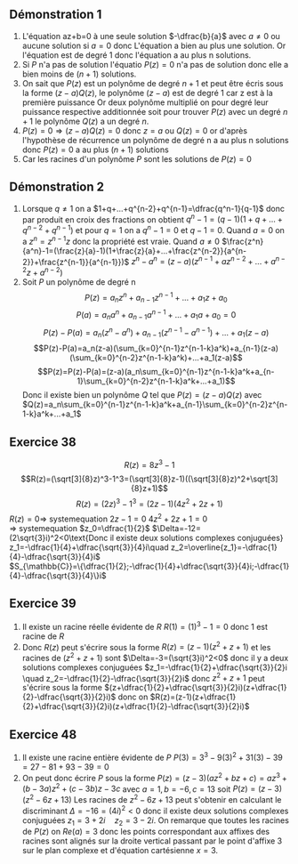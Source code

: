 ## Démonstration 1
1. L'équation az+b=0 à une seule solution $-\dfrac{b}{a}$ avec $a \neq 0$ ou aucune solution si $a=0$ donc L'équation a bien au plus une solution. Or l'équation est de degré 1 donc l'équation a au plus n solutions.
2. Si $P$ n'a pas de solution l'équatio $P(z)=0$ n'a pas de solution donc elle a bien moins de $(n+1)$ solutions.
3. On sait que $P(z)$ est un polynôme de degré $n+1$ et peut être écris sous la forme $(z-a)Q(z)$, le polynôme $(z-a)$ est de degré 1 car z est à la première puissance Or deux polynôme multiplié on pour degré leur puissance respective additionnée soit pour trouver $P(z)$ avec un degré $n+1$ le polynôme $Q(z)$ a un degré $n$.
4. $P(z)=0 \Rightarrow (z-a)Q(z)=0$ donc $z=a$ ou $Q(z)=0$ or d'après l'hypothèse de récurrence un polynôme de degré n a au plus n solutions donc $P(z)=0$ a au plus $(n+1)$ solutions
5. Car les racines d'un polynôme $P$ sont les solutions de $P(z)=0$

## Démonstration 2
1. Lorsque $q \neq 1$ on a $1+q+...+q^{n-2}+q^{n-1}=\dfrac{q^n-1}{q-1}$ donc par produit en croix des fractions on obtient $q^n-1=(q-1)(1+q+...+q^{n-2}+q^{n-1})$ et pour $q=1$ on a $q^n-1=0$ et $q-1=0$.
Quand $a=0$ on a $z^n=z^{n-1}z$ donc la propriété est vraie.
Quand $a \neq 0$ $\frac{z^n}{a^n}-1=(\frac{z}{a}-1)(1+\frac{z}{a}+...+\frac{z^{n-2}}{a^{n-2}}+\frac{z^{n-1}}{a^{n-1}})$
$z^n-a^n=(z-a)(z^{n-1}+az^{n-2}+...+a^{n-2}z+a^{n-2})$
2. Soit $P$ un polynôme de degré n $$P(z)=a_nz^n+a_{n-1}z^{n-1}+...+a_1z+a_0$$
$$P(a)=a_na^n+a_{n-1}a^{n-1}+...+a_1a+a_0=0$$
$$P(z)-P(a)=a_n(z^n-a^n)+a_{n-1}(z^{n-1}-a^{n-1})+...+a_1(z-a)$$
$$P(z)-P(a)=a_n(z-a)(\sum_{k=0}^{n-1}z^{n-1-k}a^k)+a_{n-1}(z-a)(\sum_{k=0}^{n-2}z^{n-1-k}a^k)+...+a_1(z-a)$$
$$P(z)=P(z)-P(a)=(z-a)(a_n\sum_{k=0}^{n-1}z^{n-1-k}a^k+a_{n-1}\sum_{k=0}^{n-2}z^{n-1-k}a^k+...+a_1)$$
Donc il existe bien un polynôme $Q$ tel que $P(z)=(z-a)Q(z)$ avec $Q(z)=a_n\sum_{k=0}^{n-1}z^{n-1-k}a^k+a_{n-1}\sum_{k=0}^{n-2}z^{n-1-k}a^k+...+a_1$

## Exercice 38
$$R(z)=8z^3-1$$
$$R(z)=(\sqrt[3]{8}z)^3-1^3=(\sqrt[3]{8}z-1)((\sqrt[3]{8}z)^2+\sqrt[3]{8}z+1)$$
$$R(z)=(2z)^3-1^3=(2z-1)(4z^2+2z+1)$$
$R(z)=0 \Rightarrow$ systemequation $2z-1=0$ $4z^2+2z+1=0$ \
$\Rightarrow$ systemequation $z_0=\dfrac{1}{2}$ $\Delta=-12=(2\sqrt{3}i)^2<0\text{Donc il existe deux solutions complexes conjuguées} z_1=-\dfrac{1}{4}+\dfrac{\sqrt{3}}{4}i\quad z_2=\overline{z_1}=-\dfrac{1}{4}-\dfrac{\sqrt{3}}{4}i$ \
$S_{\mathbb{C}}=\{\dfrac{1}{2};-\dfrac{1}{4}+\dfrac{\sqrt{3}}{4}i;-\dfrac{1}{4}-\dfrac{\sqrt{3}}{4}\}i$

## Exercice 39
1. Il existe un racine réelle évidente de $R$ $R(1)=(1)^3-1=0$ donc 1 est racine de $R$
2. Donc $R(z)$ peut s'écrire sous la forme $R(z)=(z-1)(z^2+z+1)$ et les racines de $(z^2+z+1)$ sont $\Delta=-3=(\sqrt{3}i)^2<0$ donc il y a deux solutions complexes conjuguées $z_1=-\dfrac{1}{2}+\dfrac{\sqrt{3}}{2}i \quad z_2=-\dfrac{1}{2}-\dfrac{\sqrt{3}}{2}i$ donc $z^2+z+1$ peut s'écrire sous la forme $(z+\dfrac{1}{2}+\dfrac{\sqrt{3}}{2}i)(z+\dfrac{1}{2}-\dfrac{\sqrt{3}}{2}i)$ donc on $R(z)=(z-1)(z+\dfrac{1}{2}+\dfrac{\sqrt{3}}{2}i)(z+\dfrac{1}{2}-\dfrac{\sqrt{3}}{2}i)$

## Exercice 48
1. Il existe une racine entière évidente de $P$ $P(3)=3^3-9(3)^2+31(3)-39=27-81+93-39=0$
2. On peut donc écrire $P$ sous la forme $P(z)=(z-3)(az^2+bz+c)=az^3+(b-3a)z^2+(c-3b)z-3c$ avec $a=1,b=-6,c=13$
soit $P(z)=(z-3)(z^2-6z+13)$
Les racines de $z^2-6z+13$ peut s'obtenir en calculant le discriminant $\Delta=-16=(4i)^2<0$ donc il existe deux solutions complexes conjuguées $z_1=3+2i\quad z_2=3-2i$. On remarque que toutes les racines de $P(z)$ on $Re(a)=3$ donc les points correspondant aux affixes des racines sont alignés sur la droite vertical passant par le point d'affixe 3 sur le plan complexe et d'équation cartésienne $x=3$.
